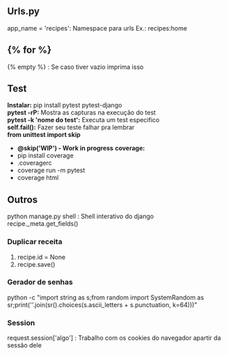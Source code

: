 ## Urls.py
app_name = 'recipes': Namespace para urls Ex.: recipes:home

## {% for %}
{% empty %} : Se caso tiver vazio imprima isso

## Test
**Instalar:** pip install pytest pytest-django <br>
**pytest -rP:** Mostra as capturas na execução do test <br>
**pytest -k 'nome do test':** Executa um test especifico <br>
**self.fail():** Fazer seu teste falhar pra lembrar <br>
**from unittest import skip** <br>
- **@skip('WIP') - Work in progress**
**coverage:**
- pip install coverage
- .coveragerc
- coverage run -m pytest
- coverage html

## Outros
python manage.py shell : Shell interativo do django <br>
recipe._meta.get_fields() <br>
### Duplicar receita
1. recipe.id = None
2. recipe.save()
### Gerador de senhas
python -c "import string as s;from random import SystemRandom as sr;print(''.join(sr().choices(s.ascii_letters + s.punctuation, k=64)))"
### Session
request.session['algo'] : Trabalho com os cookies do navegador apartir da sessão dele